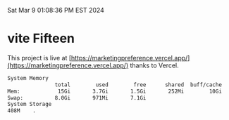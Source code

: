 Sat Mar  9 01:08:36 PM EST 2024

# vite Fifteen


This project is live at [https://marketingpreference.vercel.app/](https://marketingpreference.vercel.app/) thanks to Vercel.

```bash
System Memory
               total        used        free      shared  buff/cache   available
Mem:            15Gi       3.7Gi       1.5Gi       252Mi        10Gi        11Gi
Swap:          8.0Gi       971Mi       7.1Gi
System Storage
408M	.
```
```bash
